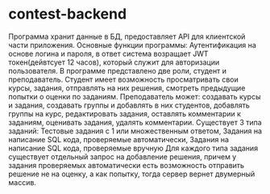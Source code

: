 # contest-backend
Программа хранит данные в БД, предоставляет API для клиентской части приложения.
Основные функции программы:
Аутентификация на основе логина и пароля, в ответ система возращает JWT токен(дейвтсует 12 часов), который служит для авторизации пользователя.
В программе представлено две роли, студент и преподаватель.
Студент имеет возможность просматривать свои курсы, задания, отправлять на них решения, смотреть предыдущие попытки о оценки по заданиям.
Преподаватель может:
создавать курсы и задания,
создавать группы и добавлять в них студентов,
добавлять группы на курс, 
редактировать задания, 
оставлять комментарии к заданиям,
оценивать задания,
удалять комментарии.
Существует 3 типа заданий:
Тестовые задания с 1 или множественным ответом,
Задания на написание SQL кода, проверяемые автоматически,
Задания на написание SQL кода, проверяемые вручную
Для каждого типа задания существует отдельный запрос на добавление решения, причем у задания проверяемых автоматически есть возможность отправить решение не на оценку, а как попытку, тогда сервер вернет двумерный массив.

